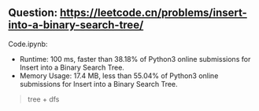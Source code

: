 ## Question: https://leetcode.cn/problems/insert-into-a-binary-search-tree/

Code.ipynb:
* Runtime: 100 ms, faster than 38.18% of Python3 online submissions for Insert into a Binary Search Tree.
* Memory Usage: 17.4 MB, less than 55.04% of Python3 online submissions for Insert into a Binary Search Tree.
> tree + dfs